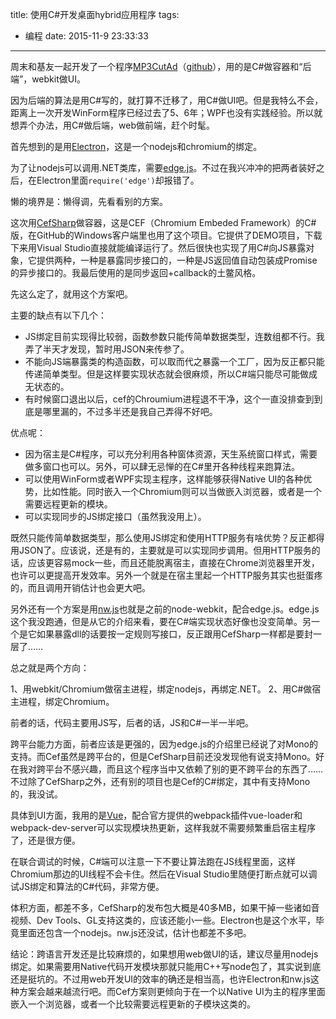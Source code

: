 title: 使用C#开发桌面hybrid应用程序
tags:
  - 编程
date: 2015-11-9 23:33:33
---

周末和基友一起开发了一个程序[MP3CutAd](http://www.zhihu.com/question/22913899/answer/71352036)（[github](https://github.com/licstar/MP3CutAd)），用的是C#做容器和“后端”，webkit做UI。

因为后端的算法是用C#写的，就打算不迁移了，用C#做UI吧。但是我特么不会，距离上一次开发WinForm程序已经过去了5、6年；WPF也没有实践经验。所以就想弄个办法，用C#做后端，web做前端，赶个时髦。

<!-- more -->

首先想到的是用[Electron](http://www.zhihu.com/question/22913899/answer/71352036)，这是一个nodejs和chromium的绑定。

为了让nodejs可以调用.NET类库，需要[edge.js](https://github.com/tjanczuk/edge)。不过在我兴冲冲的把两者装好之后，在Electron里面`require('edge')`却报错了。

懒的境界是：懒得调，先看看别的方案。

这次用[CefSharp](https://github.com/cefsharp/CefSharp)做容器，这是CEF（Chromium Embeded Framework）的C#版，在GitHub的Windows客户端里也用了这个项目。它提供了DEMO项目，下载下来用Visual Studio直接就能编译运行了。然后很快也实现了用C#向JS暴露对象，它提供两种，一种是暴露同步接口的，一种是JS返回值自动包装成Promise的异步接口的。我最后使用的是同步返回+callback的土鳖风格。

先这么定了，就用这个方案吧。

主要的缺点有以下几个：

* JS绑定目前实现得比较弱，函数参数只能传简单数据类型，连数组都不行。我弄了半天才发现，暂时用JSON来传参了。
* 不能向JS端暴露类的构造函数，可以取而代之暴露一个工厂，因为反正都只能传递简单类型。但是这样要实现状态就会很麻烦，所以C#端只能尽可能做成无状态的。
* 有时候窗口退出以后，cef的Chroumium进程退不干净，这个一直没排查到到底是哪里漏的，不过多半还是我自己弄得不好吧。

优点呢：

* 因为宿主是C#程序，可以充分利用各种窗体资源，天生系统窗口样式，需要做多窗口也可以。另外，可以肆无忌惮的在C#里开各种线程来跑算法。
* 可以使用WinForm或者WPF实现主程序，这样能够获得Native UI的各种优势，比如性能。同时嵌入一个Chromium则可以当做嵌入浏览器，或者是一个需要远程更新的模块。
* 可以实现同步的JS绑定接口（虽然我没用上）。

既然只能传简单数据类型，那么使用JS绑定和使用HTTP服务有啥优势？反正都得用JSON了。应该说，还是有的，主要就是可以实现同步调用。但用HTTP服务的话，应该更容易mock一些，而且还能脱离宿主，直接在Chrome浏览器里开发，也许可以更提高开发效率。另外一个就是在宿主里起一个HTTP服务其实也挺蛋疼的，而且调用开销估计也会更大吧。

另外还有一个方案是用[nw.js](https://github.com/nwjs/nw.js)也就是之前的node-webkit，配合edge.js。edge.js这个我没跑通，但是从它的介绍来看，要在C#端实现状态好像也没变简单。另一个是它如果暴露dll的话要按一定规则写接口，反正跟用CefSharp一样都是要封一层了……

总之就是两个方向：

1、用webkit/Chromium做宿主进程，绑定nodejs，再绑定.NET。
2、用C#做宿主进程，绑定Chromium。

前者的话，代码主要用JS写，后者的话，JS和C#一半一半吧。

跨平台能力方面，前者应该是更强的，因为edge.js的介绍里已经说了对Mono的支持。而Cef虽然是跨平台的，但是CefSharp目前还没发现他有说支持Mono。好在我对跨平台不感兴趣，而且这个程序当中又依赖了别的更不跨平台的东西了……不过除了CefSharp之外，还有别的项目也是Cef的C#绑定，其中有支持Mono的，我没试。

具体到UI方面，我用的是[Vue](https://github.com/vuejs/vue)，配合官方提供的webpack插件vue-loader和webpack-dev-server可以实现模块热更新，这样我就不需要频繁重启宿主程序了，还是很方便。

在联合调试的时候，C#端可以注意一下不要让算法跑在JS线程里面，这样Chromium那边的UI线程不会卡住。然后在Visual Studio里随便打断点就可以调试JS绑定和算法的C#代码，非常方便。

体积方面，都差不多，CefSharp的发布包大概是40多MB，如果干掉一些诸如音视频、Dev Tools、GL支持这类的，应该还能小一些。Electron也是这个水平，毕竟里面还包含一个nodejs。nw.js还没试，估计也都差不多吧。

结论：跨语言开发还是比较麻烦的，如果想用web做UI的话，建议尽量用nodejs绑定。如果需要用Native代码开发模块那就只能用C++写node包了，其实说到底还是挺坑的。不过用web开发UI的效率的确还是相当高，也许Electron和nw.js这种方案会越来越流行吧。而Cef方案则更倾向于在一个以Native UI为主的程序里面嵌入一个浏览器，或者一个比较需要远程更新的子模块这类的。